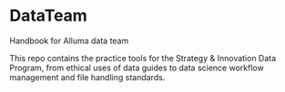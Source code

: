 # DataTeam
Handbook for Alluma data team

This repo contains the practice tools for the Strategy & Innovation Data Program, from ethical uses of data guides to data science workflow management and file handling standards.

